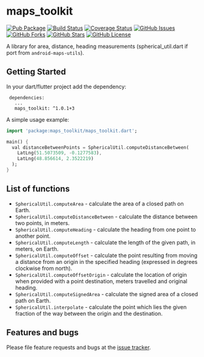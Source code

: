 maps_toolkit
======

[![Pub Package](https://img.shields.io/pub/v/maps_toolkit.svg)](https://pub.dartlang.org/packages/maps_toolkit)
[![Build Status](https://travis-ci.org/kb0/maps_toolkit.svg?branch=master)](https://travis-ci.org/kb0/maps_toolkit)
[![Coverage Status](https://coveralls.io/repos/github/kb0/maps_toolkit/badge.svg?branch=master)](https://coveralls.io/github/kb0/maps_toolkit?branch=master)
[![GitHub Issues](https://img.shields.io/github/issues/kb0/maps_toolkit.svg?branch=master)](https://github.com/kb0/maps_toolkit/issues)
[![GitHub Forks](https://img.shields.io/github/forks/kb0/maps_toolkit.svg?branch=master)](https://github.com/kb0/maps_toolkit/network)
[![GitHub Stars](https://img.shields.io/github/stars/kb0/maps_toolkit.svg?branch=master)](https://github.com/kb0/maps_toolkit/stargazers)
[![GitHub License](https://img.shields.io/badge/license-Apache%202-blue.svg)](https://raw.githubusercontent.com/kb0/maps_toolkit/master/LICENSE)


A library for area, distance, heading measurements (spherical_util.dart if port from `android-maps-utils`).

## Getting Started

In your dart/flutter project add the dependency:

```
 dependencies:
   ...
   maps_toolkit: ^1.0.1+3
```

A simple usage example:

```dart
import 'package:maps_toolkit/maps_toolkit.dart';

main() {
  val distanceBetweenPoints = SphericalUtil.computeDistanceBetween(
    LatLng(51.5073509, -0.1277583),
    LatLng(48.856614, 2.3522219)
  );
}
```

## List of functions

* `SphericalUtil.computeArea` - calculate the area of a closed path on Earth.
* `SphericalUtil.computeDistanceBetween` - calculate the distance between two points, in meters.
* `SphericalUtil.computeHeading` - calculate the heading from one point to another point.
* `SphericalUtil.computeLength` - calculate the length of the given path, in meters, on Earth.
* `SphericalUtil.computeOffset` - calculate the point resulting from moving a distance from an origin in the specified heading (expressed in degrees clockwise from north).
* `SphericalUtil.computeOffsetOrigin` - calculate the location of origin when provided with a point destination, meters travelled and original heading.
* `SphericalUtil.computeSignedArea` - calculate the signed area of a closed path on Earth.
* `SphericalUtil.interpolate` - calculate the point which lies the given fraction of the way between the origin and the destination.

## Features and bugs

Please file feature requests and bugs at the [issue tracker][tracker].

[tracker]: https://github.com/kb0/maps_toolkit/issues
